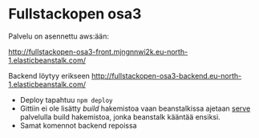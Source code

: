 # Fullstackopen osa3

Palvelu on asennettu aws:ään:

http://fullstackopen-osa3-front.mjngnnwi2k.eu-north-1.elasticbeanstalk.com/

Backend löytyy erikseen http://fullstackopen-osa3-backend.eu-north-1.elasticbeanstalk.com/

- Deploy tapahtuu `npm deploy`
- Gittiin ei ole lisätty _build_ hakemistoa vaan beanstalkissa ajetaan [serve](http://npmjs.com/package/serve) palvelulla build hakemistoa, jonka beanstalk kääntää ensiksi.
- Samat komennot backend repoissa

